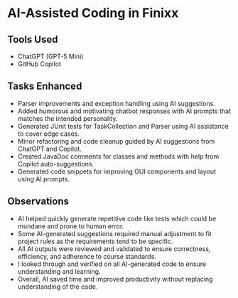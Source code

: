 # AI-Assisted Coding in Finixx

## Tools Used
- ChatGPT (GPT-5 Mini)
- GitHub Copilot

## Tasks Enhanced
- Parser improvements and exception handling using AI suggestions.
- Added humorous and motivating chatbot responses with AI prompts that matches the intended personality.
- Generated JUnit tests for TaskCollection and Parser using AI assistance to cover edge cases.
- Minor refactoring and code cleanup guided by AI suggestions from ChatGPT and Copilot.
- Created JavaDoc comments for classes and methods with help from Copilot auto-suggestions.
- Generated code snippets for improving GUI components and layout using AI prompts.

## Observations
- AI helped quickly generate repetitive code like tests which could be mundane and prone to human error.
- Some AI-generated suggestions required manual adjustment to fit project rules as the requirements tend to be specific.
- All AI outputs were reviewed and validated to ensure correctness, efficiency, and adherence to course standards.
- I looked through and verified on all AI-generated code to ensure understanding and learning.
- Overall, AI saved time and improved productivity without replacing understanding of the code.

